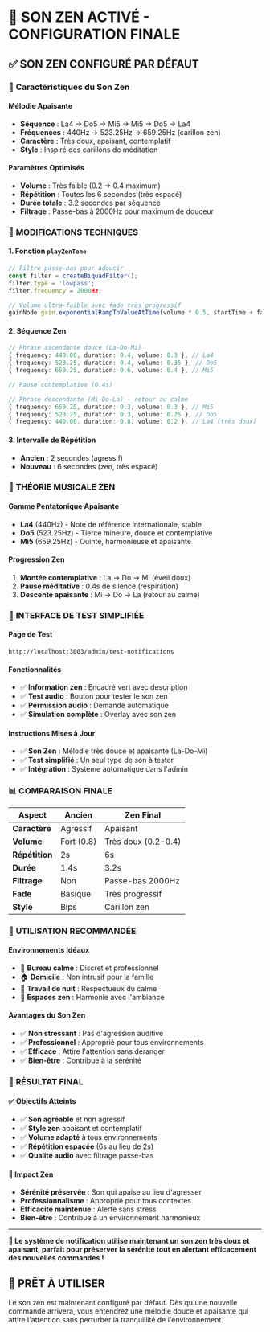 # 🌿 SON ZEN ACTIVÉ - CONFIGURATION FINALE

## ✅ **SON ZEN CONFIGURÉ PAR DÉFAUT**

### 🎵 **Caractéristiques du Son Zen**

#### **Mélodie Apaisante**
- **Séquence** : La4 → Do5 → Mi5 → Mi5 → Do5 → La4
- **Fréquences** : 440Hz → 523.25Hz → 659.25Hz (carillon zen)
- **Caractère** : Très doux, apaisant, contemplatif
- **Style** : Inspiré des carillons de méditation

#### **Paramètres Optimisés**
- **Volume** : Très faible (0.2 → 0.4 maximum)
- **Répétition** : Toutes les 6 secondes (très espacé)
- **Durée totale** : 3.2 secondes par séquence
- **Filtrage** : Passe-bas à 2000Hz pour maximum de douceur

### 🔧 **MODIFICATIONS TECHNIQUES**

#### **1. Fonction `playZenTone`**
```typescript
// Filtre passe-bas pour adoucir
const filter = createBiquadFilter();
filter.type = 'lowpass';
filter.frequency = 2000Hz;

// Volume ultra-faible avec fade très progressif
gainNode.gain.exponentialRampToValueAtTime(volume * 0.5, startTime + fadeTime);
```

#### **2. Séquence Zen**
```typescript
// Phrase ascendante douce (La-Do-Mi)
{ frequency: 440.00, duration: 0.4, volume: 0.3 }, // La4
{ frequency: 523.25, duration: 0.4, volume: 0.35 }, // Do5
{ frequency: 659.25, duration: 0.6, volume: 0.4 }, // Mi5

// Pause contemplative (0.4s)

// Phrase descendante (Mi-Do-La) - retour au calme
{ frequency: 659.25, duration: 0.3, volume: 0.3 }, // Mi5
{ frequency: 523.25, duration: 0.3, volume: 0.25 }, // Do5
{ frequency: 440.00, duration: 0.8, volume: 0.2 }, // La4 (très doux)
```

#### **3. Intervalle de Répétition**
- **Ancien** : 2 secondes (agressif)
- **Nouveau** : 6 secondes (zen, très espacé)

### 🎼 **THÉORIE MUSICALE ZEN**

#### **Gamme Pentatonique Apaisante**
- **La4** (440Hz) - Note de référence internationale, stable
- **Do5** (523.25Hz) - Tierce mineure, douce et contemplative
- **Mi5** (659.25Hz) - Quinte, harmonieuse et apaisante

#### **Progression Zen**
1. **Montée contemplative** : La → Do → Mi (éveil doux)
2. **Pause méditative** : 0.4s de silence (respiration)
3. **Descente apaisante** : Mi → Do → La (retour au calme)

### 🧪 **INTERFACE DE TEST SIMPLIFIÉE**

#### **Page de Test**
```
http://localhost:3003/admin/test-notifications
```

#### **Fonctionnalités**
- ✅ **Information zen** : Encadré vert avec description
- ✅ **Test audio** : Bouton pour tester le son zen
- ✅ **Permission audio** : Demande automatique
- ✅ **Simulation complète** : Overlay avec son zen

#### **Instructions Mises à Jour**
- ✅ **Son Zen** : Mélodie très douce et apaisante (La-Do-Mi)
- ✅ **Test simplifié** : Un seul type de son à tester
- ✅ **Intégration** : Système automatique dans l'admin

### 📊 **COMPARAISON FINALE**

| Aspect | Ancien | Zen Final |
|--------|--------|-----------|
| **Caractère** | Agressif | Apaisant |
| **Volume** | Fort (0.8) | Très doux (0.2-0.4) |
| **Répétition** | 2s | 6s |
| **Durée** | 1.4s | 3.2s |
| **Filtrage** | Non | Passe-bas 2000Hz |
| **Fade** | Basique | Très progressif |
| **Style** | Bips | Carillon zen |

### 🎯 **UTILISATION RECOMMANDÉE**

#### **Environnements Idéaux**
- 🏢 **Bureau calme** : Discret et professionnel
- 🏠 **Domicile** : Non intrusif pour la famille
- 🌙 **Travail de nuit** : Respectueux du calme
- 🧘 **Espaces zen** : Harmonie avec l'ambiance

#### **Avantages du Son Zen**
- ✅ **Non stressant** : Pas d'agression auditive
- ✅ **Professionnel** : Approprié pour tous environnements
- ✅ **Efficace** : Attire l'attention sans déranger
- ✅ **Bien-être** : Contribue à la sérénité

### 🎉 **RÉSULTAT FINAL**

#### **✅ Objectifs Atteints**
- ✅ **Son agréable** et non agressif
- ✅ **Style zen** apaisant et contemplatif
- ✅ **Volume adapté** à tous environnements
- ✅ **Répétition espacée** (6s au lieu de 2s)
- ✅ **Qualité audio** avec filtrage passe-bas

#### **🌿 Impact Zen**
- **Sérénité préservée** : Son qui apaise au lieu d'agresser
- **Professionnalisme** : Approprié pour tous contextes
- **Efficacité maintenue** : Alerte sans stress
- **Bien-être** : Contribue à un environnement harmonieux

---

**🌿 Le système de notification utilise maintenant un son zen très doux et apaisant, parfait pour préserver la sérénité tout en alertant efficacement des nouvelles commandes !**

## 🚀 **PRÊT À UTILISER**

Le son zen est maintenant configuré par défaut. Dès qu'une nouvelle commande arrivera, vous entendrez une mélodie douce et apaisante qui attire l'attention sans perturber la tranquillité de l'environnement.
